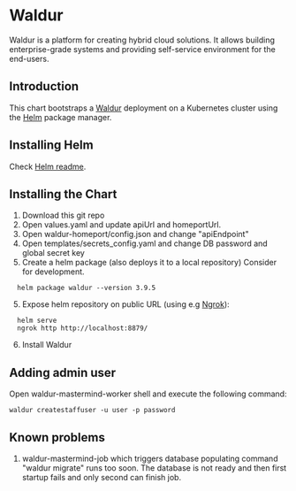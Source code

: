 # Waldur

Waldur is a platform for creating hybrid cloud solutions. It allows building enterprise-grade systems and providing self-service environment for the end-users.

## Introduction

This chart bootstraps a [Waldur](https://waldur.com/) deployment on a Kubernetes cluster using the [Helm](https://helm.sh) package manager.

## Installing Helm

Check [Helm readme](https://github.com/helm/helm#install).

## Installing the Chart

1. Download this git repo
2. Open values.yaml and update apiUrl and homeportUrl.
3. Open waldur-homeport/config.json and change "apiEndpoint"
4. Open templates/secrets_config.yaml and change DB password and global secret key
5. Create a helm package (also deploys it to a local repository) Consider for development.
```
  helm package waldur --version 3.9.5
```
5. Expose helm repository on public URL (using e.g [Ngrok](https://ngrok.com/)):
```
  helm serve
  ngrok http http://localhost:8879/
```
6. Install Waldur

## Adding admin user

Open waldur-mastermind-worker shell and execute the following command:

```waldur createstaffuser -u user -p password```

## Known problems

1. waldur-mastermind-job which triggers database populating command "waldur migrate" runs too soon. The database is not ready and then first startup fails and only second can finish job.
